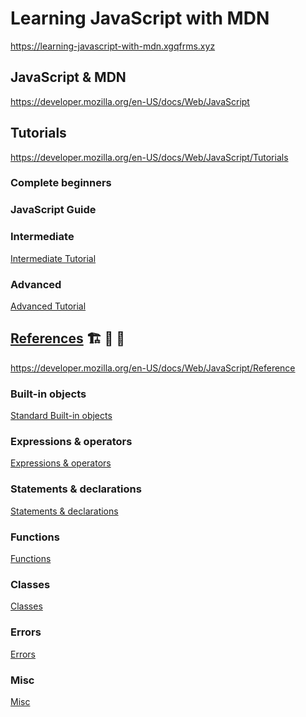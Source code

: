 # Learning JavaScript with MDN

https://learning-javascript-with-mdn.xgqfrms.xyz

## JavaScript & MDN

https://developer.mozilla.org/en-US/docs/Web/JavaScript


## Tutorials

https://developer.mozilla.org/en-US/docs/Web/JavaScript/Tutorials

### Complete beginners

### JavaScript Guide

### Intermediate

[Intermediate Tutorial](./javascript/tutorials/intermediate/readme.md)

### Advanced

[Advanced Tutorial](./javascript/tutorials/advanced/readme.md)

## [References](./javascript/references) 🏗 🚧 🚜

https://developer.mozilla.org/en-US/docs/Web/JavaScript/Reference

<!--
https://github.com/xgqfrms/learning-javascript-with-mdn/tree/master/javascript/references

https://github.com/xgqfrms/learning-javascript-with-mdn/tree/master/javascript/references/readme.md

-->

### Built-in objects

[Standard Built-in objects](./javascript/references/standard-built-in-objects/readme.md)

### Expressions & operators

[Expressions & operators](./javascript/references/expressions-and-operators/readme.md)

### Statements & declarations

[Statements & declarations](./javascript/references/statements-and-declarations/readme.md)

### Functions

[Functions](./javascript/references/functions/readme.md)

### Classes

[Classes](./javascript/references/classes/readme.md)

### Errors

[Errors](./javascript/references/errors/readme.md)

### Misc

[Misc](./javascript/references/misc/readme.md)


